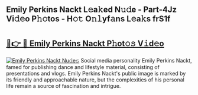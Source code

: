 ## Emily Perkins Nackt L𝚎a𝚔ed N𝚞𝚍e - Part-4Jz Vi𝚍𝚎o P𝚑𝚘tos - H𝚘𝚝 O𝚗𝚕yf𝚊ns L𝚎a𝚔s frS1f

# <h2><a href="http://kf2xoqg.oniu.top/?m=Emily+Perkins+Nackt">🔗👉 🔴 Emily Perkins Nackt P𝚑ot𝚘𝚜 V𝚒d𝚎o</a></h2>

[![Emily Perkins Nackt Nu𝚍e𝚜](https://i.imgur.com/0qMVB7G.gif)](http://kf2xoqg.oniu.top/?m=Emily+Perkins+Nackt)
Social media personality Emily Perkins Nackt, famed for publishing dance and lifestyle material, consisting of presentations and vlogs. Emily Perkins Nackt's public image is marked by its friendly and approachable nature, but the complexities of his personal life remain a source of fascination and intrigue.  
